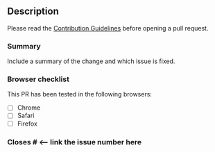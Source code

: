 ## Description

Please read the [Contribution Guidelines](../CONTRIBUTING.md) before opening a pull request.

### Summary

Include a summary of the change and which issue is fixed.

### Browser checklist

This PR has been tested in the following browsers:

-   [ ] Chrome
-   [ ] Safari
-   [ ] Firefox

### Closes # <-- link the issue number here
